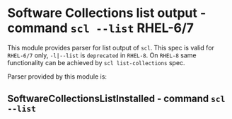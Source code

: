 Software Collections list output - command ``scl --list`` RHEL-6/7
==================================================================

This module provides parser for list output of ``scl``. This spec
is valid for ``RHEL-6/7`` only, ``-l|--list`` is ``deprecated`` in
``RHEL-8``. On ``RHEL-8`` same functionality can be achieved by
``scl list-collections`` spec.

Parser provided by this module is:

SoftwareCollectionsListInstalled - command ``scl --list``
---------------------------------------------------------